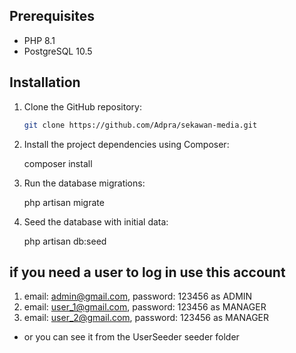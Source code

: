 ## Prerequisites

- PHP 8.1
- PostgreSQL 10.5

## Installation

1. Clone the GitHub repository:

   ```bash
   git clone https://github.com/Adpra/sekawan-media.git
   
2. Install the project dependencies using Composer:
    
      composer install

3. Run the database migrations:

      php artisan migrate

4. Seed the database with initial data:

      php artisan db:seed
      

## if you need a user to log in use this account

1. email: admin@gmail.com, password: 123456 as ADMIN
2. email: user_1@gmail.com, password: 123456 as MANAGER
3. email: user_2@gmail.com, password: 123456 as MANAGER

- or you can see it from the UserSeeder seeder folder

